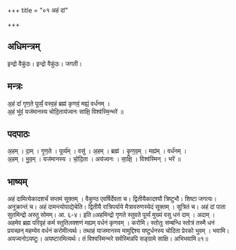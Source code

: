 +++
title = "०१ अहं दां"

+++
## अधिमन्त्रम्
इन्द्रो वैकुंठः। इन्द्रो वैकुंठः। जगती।

## मन्त्रः
अ॒हं दां॑ गृण॒ते पूर्व्यं॒ वस्व॒हं ब्रह्म॑ कृणवं॒ मह्यं॒ वर्ध॑नम् ।  
अ॒हं भु॑वं॒ यज॑मानस्य चोदि॒ताय॑ज्वनः साक्षि॒ विश्व॑स्मि॒न्भरे॑ ॥

## पदपाठः
अ॒हम् । दा॒म् । गृ॒ण॒ते । पूर्व्य॑म् । वसु॑ । अ॒हम् । ब्रह्म॑ । कृ॒ण॒व॒म् । मह्य॑म् । वर्ध॑नम् ।  
अ॒हम् । भु॒व॒म् । यज॑मानस्य । चो॒दि॒ता । अय॑ज्वनः । सा॒क्षि॒ । विश्व॑स्मिन् । भरे॑ ॥

## भाष्यम्
अहं दामित्येकादशर्चं सप्तमं सूक्तम् । वैकुण्ठ एवर्षिर्देवता च। द्वितीयैकादश्यौ त्रिष्टुभौ। शिष्टा जगत्यः। अनुक्रान्तं च। अहं दामन्त्योपाद्येचेति। द्वितीयै रात्रिपर्याये मैत्रावरुणस्येदं सूक्तम् । सूत्रितं च। अहं दां पाता सुतमिन्द्रो अस्तु सोमम्। आ. ६-४। इति॥अहमिन्द्रो गृणते स्तुवते पूर्व्यं मुख्यं वसु धनं दाम् । अदाम् । अहमेव ब्रह्म परिवृहं कर्म स्तुतिलक्शणं मह्यम् वर्धनं कृणवम् । करोमि। स्तोतुः सम्बन्धि स्तोत्रं तस्मै धनं प्रयच्छन् महम्येव वर्धनं करोमीत्यर्थः। तथाहं याजमानस्य मामुद्दिश्य यष्टुर्धनस्य चोदिता प्रेरको भुवम् । भवामि। अयज्वनोऽयष्टुः। अयष्टारमित्यर्थः। तं विश्वस्मिन्भरे सर्वस्मिन्नपि सङ्ग्रामे साक्षि। अभिभवामि॥१॥